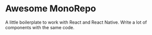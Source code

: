 # Awesome MonoRepo

A little boilerplate to work with React and React Native.
Write a lot of components with the same code.